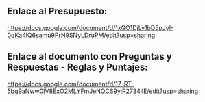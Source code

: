 ## Enlace al Presupuesto:
https://docs.google.com/document/d/1xGO1DjLv1bD5pJyI-0qKa4lQ6samu9PrN9SNyLDruPM/edit?usp=sharing

## Enlace al documento con Preguntas y Respuestas - Reglas y Puntajes:
https://docs.google.com/document/d/17-RT-5bg9aNww0IV8ExO2MLYFmJeNQCS9yjR2734ilE/edit?usp=sharing
